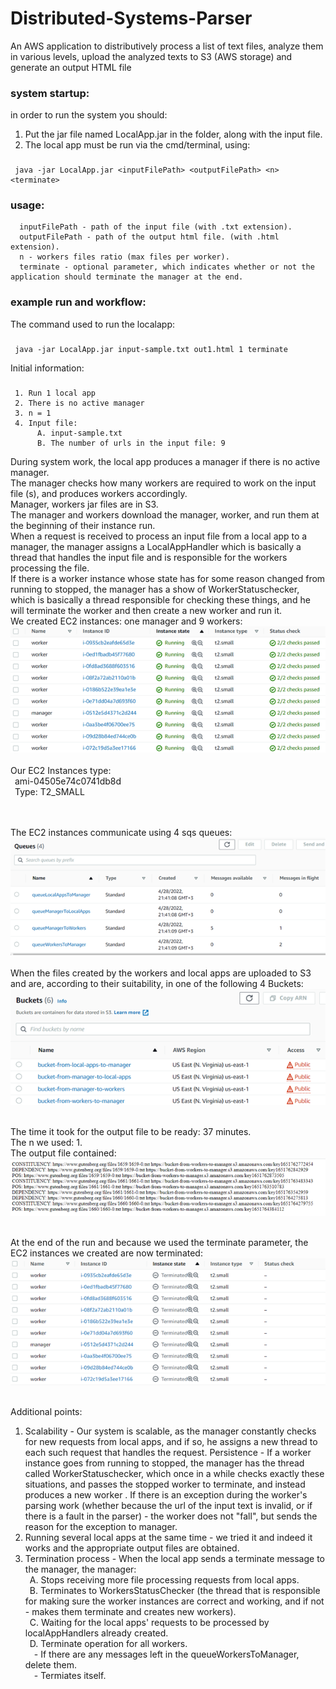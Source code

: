 # Distributed-Systems-Parser
An AWS application to distributively process a list of text files, analyze them in various levels, upload the analyzed texts to S3 (AWS storage) and generate an output HTML file

### system startup:
in order to run the system you should:
1. Put the jar file named LocalApp.jar in the folder, along with the input file.
2. The local app must be run via the cmd/terminal, using:
###
     java -jar LocalApp.jar <inputFilePath> <outputFilePath> <n> <terminate>
     
### usage:
      inputFilePath - path of the input file (with .txt extension).
      outputFilePath - path of the output html file. (with .html extension).
      n - workers files ratio (max files per worker).
      terminate - optional parameter, which indicates whether or not the application should terminate the manager at the end.
    
### example run and workflow:    
The command used to run the localapp:
###
     java -jar LocalApp.jar input-sample.txt out1.html 1 terminate
Initial information:
###
     1. Run 1 local app
     2. There is no active manager
     3. n = 1
     4. Input file:
          A. input-sample.txt
          B. The number of urls in the input file: 9
During system work, the local app produces a manager if there is no active manager.<br>
The manager checks how many workers are required to work on the input file (s), and produces workers accordingly.<br>
Manager, workers jar files are in S3.<br>
The manager and workers download the manager, worker, and run them at the beginning of their instance run.<br>
When a request is received to process an input file from a local app to a manager, the manager assigns a LocalAppHandler which is basically a thread that handles the input file and is responsible for the workers processing the file.<br>
If there is a worker instance whose state has for some reason changed from running to stopped, the manager has a show of WorkerStatuschecker, which is basically a thread responsible for checking these things, and he will terminate the worker and then create a new worker and run it.<br>
We created EC2 instances: one manager and 9 workers:<br>
![alt text](https://raw.githubusercontent.com/rulidor/Distributed-Systems-Parser/main/docs/instances%20at%20start.png)
 <br><br>
Our EC2 Instances type:<br>
&ensp;ami-04505e74c0741db8d<br>
&ensp;Type: T2_SMALL<br>

<br><br>
The EC2 instances communicate using 4 sqs queues:<br>
![alt text](https://github.com/rulidor/Distributed-Systems-Parser/blob/main/docs/sqs%20queues.png?raw=true)
 <br><br>
When the files created by the workers and local apps are uploaded to S3 and are, according to their suitability, in one of the following 4 Buckets:<br>
![alt text](https://github.com/rulidor/Distributed-Systems-Parser/blob/main/docs/buckets.png?raw=true)
<br><br>
 

The time it took for the output file to be ready: 37 minutes. <br>
The n we used: 1.<br>
The output file contained:<br>
![alt text](https://github.com/rulidor/Distributed-Systems-Parser/blob/main/docs/output.png?raw=true)
<br><br>

At the end of the run and because we used the terminate parameter, the EC2 instances we created are now terminated:<br>
![alt text](https://github.com/rulidor/Distributed-Systems-Parser/blob/main/docs/instances%20at%20end%20of%20run.png?raw=true)
<br><br>

Additional points:<br>
1. Scalability - Our system is scalable, as the manager constantly checks for new requests from local apps, and if so, he assigns a new thread to each such request that handles the request.
Persistence - If a worker instance goes from running to stopped, the manager has the thread called WorkerStatuschecker, which once in a while checks exactly these situations, and passes the stopped worker to terminate, and instead produces a new worker .
If there is an exception during the worker's parsing work (whether because the url of the input text is invalid, or if there is a fault in the parser) - the worker does not "fall", but sends the reason for the exception to manager.
3. Running several local apps at the same time - we tried it and indeed it works and the appropriate output files are obtained.
4. Termination process - When the local app sends a terminate message to the manager, the manager:
     <br>&ensp;A. Stops receiving more file processing requests from local apps.
     <br>&ensp;B. Terminates to WorkersStatusChecker (the thread that is responsible for making sure the worker instances are correct and working, and if not - makes them terminate and creates new workers).
     <br>&ensp;C. Waiting for the local apps' requests to be processed by localAppHandlers already created.
     <br>&ensp;D. Terminate operation for all workers.
          <br>&emsp;- If there are any messages left in the queueWorkersToManager, delete them.
          <br>&emsp;- Termiates itself.
     
    
   
